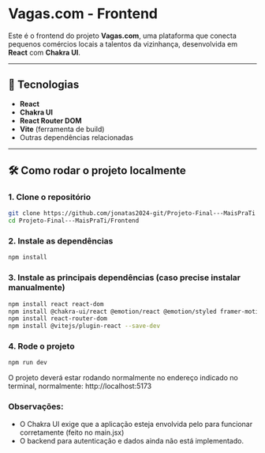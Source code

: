 # Vagas.com - Frontend

Este é o frontend do projeto **Vagas.com**, uma plataforma que conecta pequenos comércios locais a talentos da vizinhança, desenvolvida em **React** com **Chakra UI**.

---

## 🚀 Tecnologias

- **React**
- **Chakra UI**
- **React Router DOM**
- **Vite** (ferramenta de build)
- Outras dependências relacionadas

---

## 🛠️ Como rodar o projeto localmente

### 1. Clone o repositório

```bash
git clone https://github.com/jonatas2024-git/Projeto-Final---MaisPraTi
cd Projeto-Final---MaisPraTi/Frontend
```

### 2. Instale as dependências

```bash
npm install
```

### 3. Instale as principais dependências (caso precise instalar manualmente)

```bash
npm install react react-dom
npm install @chakra-ui/react @emotion/react @emotion/styled framer-motion
npm install react-router-dom
npm install @vitejs/plugin-react --save-dev
```

### 4. Rode o projeto

```bash
npm run dev
```

O projeto deverá estar rodando normalmente no endereço indicado no terminal, normalmente: http://localhost:5173

### Observações:

- O Chakra UI exige que a aplicação esteja envolvida pelo <ChakraProvider> para funcionar corretamente (feito no main.jsx)
- O backend para autenticação e dados ainda não está implementado.
